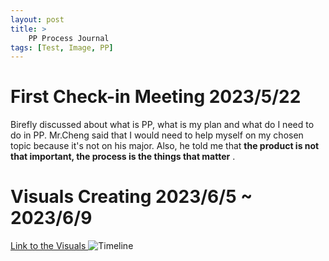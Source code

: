 ```yaml
---
layout: post
title: >
    PP Process Journal  
tags: [Test, Image, PP]
---
```


# First Check-in Meeting 2023/5/22
Birefly discussed about what is PP, what is my plan and what do I need to do in PP. Mr.Cheng said that I would need to help myself on my chosen topic because it's not on his major. Also, he told me that **the product is not that important, the process is the things that matter**
.
# Visuals Creating 2023/6/5 ~ 2023/6/9
[Link to the Visuals ](https://keystoneacademy-my.sharepoint.com/:w:/r/personal/xiyan_zhang_student_keystoneacademy_cn/_layouts/15/Doc.aspx?sourcedoc=%7B43C76E13-1899-4109-A417-73B89F3CFE86%7D&file=JeremyZhang_6visuals.docx&action=default&mobileredirect=true)
![Timeline](JeremyZX2/JeremyZX2.github.io/assets/img/PPtimeline.png)